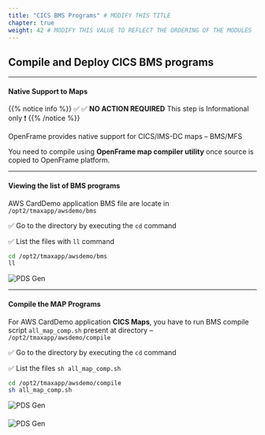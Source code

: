 ```yaml
---
title: "CICS BMS Programs" # MODIFY THIS TITLE
chapter: true
weight: 42 # MODIFY THIS VALUE TO REFLECT THE ORDERING OF THE MODULES
---
```


##  Compile and Deploy CICS BMS programs
--------

#### Native Support to Maps


{{% notice info %}} 
:white_check_mark: :white_check_mark: **NO ACTION REQUIRED** This step is Informational only :heavy_exclamation_mark: 
{{% /notice %}}

OpenFrame provides native support for CICS/IMS-DC maps – BMS/MFS 

You need to compile using **OpenFrame map compiler utility** once source is copied to OpenFrame platform.

-------

#### Viewing the list of BMS programs

AWS CardDemo application BMS file are locate in `/opt2/tmaxapp/awsdemo/bms` 

:white_check_mark: Go to the directory by executing the `cd` command  

:white_check_mark: List the files with `ll` command

```sh
cd /opt2/tmaxapp/awsdemo/bms
ll
```

![PDS Gen](/images/Deploy-and-run/comp11.png)

--------

#### Compile the MAP Programs

For AWS CardDemo application **CICS Maps**, you have to run BMS compile script `all_map_comp.sh` present at directory – `/opt2/tmaxapp/awsdemo/compile`

:white_check_mark: Go to the directory by executing the `cd` command  

:white_check_mark: List the files `sh all_map_comp.sh` 


```bash
cd /opt2/tmaxapp/awsdemo/compile 
sh all_map_comp.sh
```

![PDS Gen](/images/Deploy-and-run/comp12.png)
####
![PDS Gen](/images/Deploy-and-run/comp13.png)

 


